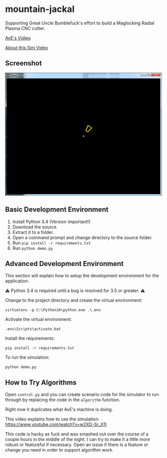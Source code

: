 # mountain-jackal

Supporting Great Uncle Bumblefuck's effort to build a Maglocking Radial Plasma CNC cutter.

[AvE's Vidjeo](https://www.youtube.com/watch?v=IllVwt6CRJQ)

[About this Sim Video](https://www.youtube.com/watch?v=w2XD-Sr_X1I)

## Screenshot

![Alt text](screenshot.png?raw=true "Screenshot")

## Basic Development Environment

1. Install Python 3.4 (Version important!)
2. Download the source.
3. Extract it to a folder.
4. Open a command prompt and change directory to the source folder.
5. Run `pip install -r requirements.txt`
6. Run `python demo.py`

## Advanced Development Environment

This section will explain how to setup the development environment for the application.

:warning: Python 3.4 is required until a bug is resolved for 3.5 or greater. :warning:

Change to the project directory and create the virtual environment:
```
virtualenv -p C:\Python34\python.exe .\.env
```

Activate the virtual environment:
```
.env\Scripts\activate.bat
```

Install the requirements:
```
pip install -r requirements.txt
```

To run the simulation:
```
python demo.py
```

## How to Try Algorithms

Open `control.py` and you can create scenario code for the simulator to run through by replacing the code in the `algorithm` function.

Right now it duplicates what AvE's machine is doing.

This video explains how to use the simulation: https://www.youtube.com/watch?v=w2XD-Sr_X1I

This code is hacky as fuck and was smashed out over the course of a couple hours in the middle of the night.  I can try to make it a little more robust or featureful if necessary.  Open an issue if there is a feature or change you need in order to support algorithm work.
